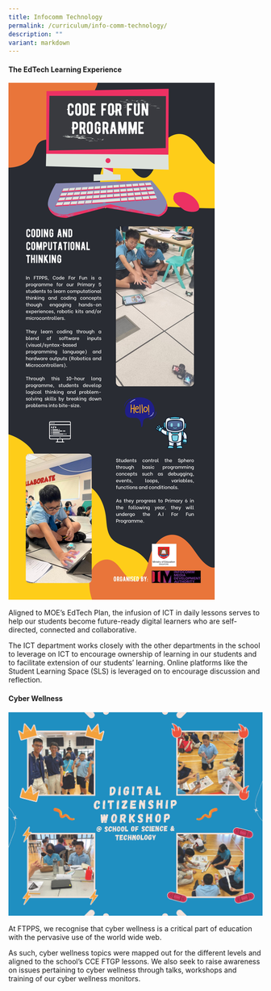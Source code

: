 ```yaml
---
title: Infocomm Technology
permalink: /curriculum/info-comm-technology/
description: ""
variant: markdown
---
```

<h4><b>The EdTech Learning Experience</b></h4>

![](/images/Curriculum/ICT/ICT.jpg)

Aligned to MOE’s EdTech Plan, the infusion of ICT in daily lessons serves to help our students become future-ready digital learners who are self-directed, connected and collaborative.

The ICT department works closely with the other departments in the school to leverage on ICT to encourage ownership of learning in our students and to facilitate extension of our students’ learning. Online platforms like the Student Learning Space (SLS) is leveraged on to encourage discussion and reflection.

<h4><b> Cyber Wellness </b></h4>

![Digital Citizenship Workshop](/images/Curriculum/ICT/digital%20citizenship%20workshop%20@%20school%20of%20science%20and%20technology.jpg)

At FTPPS, we recognise that cyber wellness is a critical part of education with the pervasive use of the world wide web. 

As such, cyber wellness topics were mapped out for the different levels and aligned to the school’s CCE FTGP lessons. We also seek to raise awareness on issues pertaining to cyber wellness through talks, workshops and training of our cyber wellness monitors.

